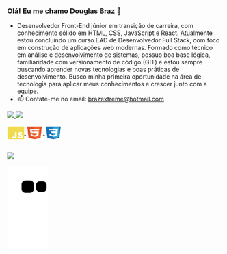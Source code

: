 ### Olá! Eu me chamo Douglas Braz 👋

- Desenvolvedor Front-End júnior em transição de carreira, com conhecimento sólido em HTML, CSS, JavaScript e React. Atualmente estou concluindo um curso EAD de Desenvolvedor Full Stack, com foco em construção de aplicações web modernas. Formado como técnico em análise e desenvolvimento de sistemas, possuo boa base lógica, familiaridade com versionamento de código (GIT) e estou sempre buscando aprender novas tecnologias e boas práticas de desenvolvimento. Busco minha primeira oportunidade na área de tecnologia para aplicar meus conhecimentos e crescer junto com a equipe.
- 📫 Contate-me no email: brazextreme@hotmail.com

<div>
  <a href="https://github.com/DouglasBraz07">
  <img height="150em" src="https://github-readme-stats.vercel.app/api?username=DouglasBraz07&show_icons=true&theme=radical&include_all_commits=true&count_private=true"/>
  <img height="150em" src="https://github-readme-stats.vercel.app/api/top-langs/?username=DouglasBraz07&layout=compact&langs_count=7&theme=radical"/>
</div>

<div style="display: inline_block"><br>
  <img align="center" alt="Rafa-Js" height="30" width="40" src="https://raw.githubusercontent.com/devicons/devicon/master/icons/javascript/javascript-plain.svg">
  <img align="center" alt="Rafa-HTML" height="30" width="40" src="https://raw.githubusercontent.com/devicons/devicon/master/icons/html5/html5-original.svg">
  <img align="center" alt="Rafa-CSS" height="30" width="40" src="https://raw.githubusercontent.com/devicons/devicon/master/icons/css3/css3-original.svg">
</div>

##

<div>
    <a href="https://www.linkedin.com/in/douglas-braz-a14215231/" target="_blank"><img src="https://img.shields.io/badge/LinkedIn-0077B5?style=for-the-badge&logo=linkedin&logoColor=white" target="_blank"></a>
</div>

  ![Snake animation](https://github.com/DouglasBraz07/DouglasBraz07/blob/output/github-contribution-grid-snake.svg)
  
